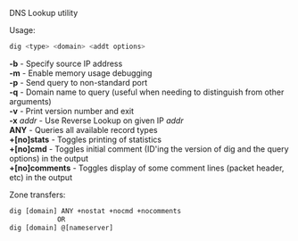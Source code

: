 
DNS Lookup utility

Usage:
```bash
dig <type> <domain> <addt options>
```


**-b** - Specify source IP address  
**-m** - Enable memory usage debugging  
**-p** - Send query to non-standard port  
**-q** - Domain name to query (useful when needing to distinguish from other arguments)  
**-v** - Print version number and exit  
**-x** _addr_ - Use Reverse Lookup on given IP _addr_  
**ANY** - Queries all available record types  
**+\[no\]stats** - Toggles printing of statistics  
**+\[no\]cmd** - Toggles initial comment (ID'ing the version of dig and the query options) in the output  
**+\[no\]comments** - Toggles display of some comment lines (packet header, etc) in the output


Zone transfers:
```bash
dig [domain] ANY +nostat +nocmd +nocomments
			OR
dig [domain] @[nameserver]
```
